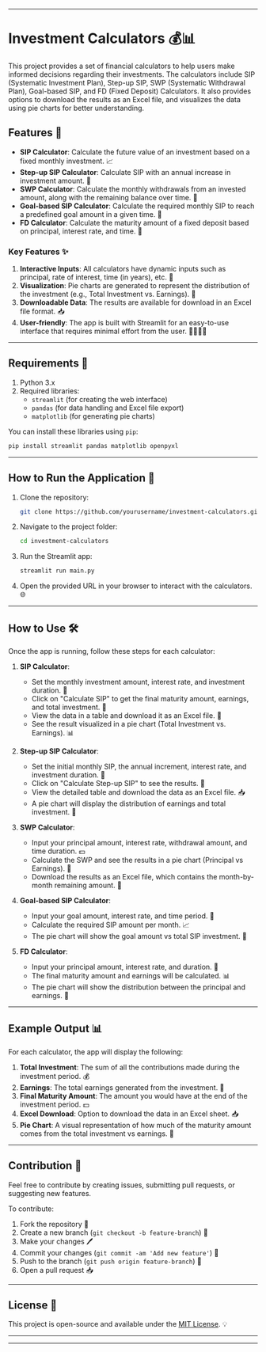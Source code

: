 
---

# Investment Calculators 💰📊

This project provides a set of financial calculators to help users make informed decisions regarding their investments. The calculators include SIP (Systematic Investment Plan), Step-up SIP, SWP (Systematic Withdrawal Plan), Goal-based SIP, and FD (Fixed Deposit) Calculators. It also provides options to download the results as an Excel file, and visualizes the data using pie charts for better understanding.

## Features 🌟

- **SIP Calculator**: Calculate the future value of an investment based on a fixed monthly investment. 📈
- **Step-up SIP Calculator**: Calculate SIP with an annual increase in investment amount. 🔼
- **SWP Calculator**: Calculate the monthly withdrawals from an invested amount, along with the remaining balance over time. 💸
- **Goal-based SIP Calculator**: Calculate the required monthly SIP to reach a predefined goal amount in a given time. 🎯
- **FD Calculator**: Calculate the maturity amount of a fixed deposit based on principal, interest rate, and time. 🏦

### Key Features ✨

1. **Interactive Inputs**: All calculators have dynamic inputs such as principal, rate of interest, time (in years), etc. 🔄
2. **Visualization**: Pie charts are generated to represent the distribution of the investment (e.g., Total Investment vs. Earnings). 🍰
3. **Downloadable Data**: The results are available for download in an Excel file format. 📥
4. **User-friendly**: The app is built with Streamlit for an easy-to-use interface that requires minimal effort from the user. 👩‍💻👨‍💻

---

## Requirements 🔧

1. Python 3.x
2. Required libraries:
   - `streamlit` (for creating the web interface)
   - `pandas` (for data handling and Excel file export)
   - `matplotlib` (for generating pie charts)

You can install these libraries using `pip`:
```bash
pip install streamlit pandas matplotlib openpyxl
```

---

## How to Run the Application 🚀

1. Clone the repository:
    ```bash
    git clone https://github.com/yourusername/investment-calculators.git
    ```

2. Navigate to the project folder:
    ```bash
    cd investment-calculators
    ```

3. Run the Streamlit app:
    ```bash
    streamlit run main.py
    ```

4. Open the provided URL in your browser to interact with the calculators. 🌐

---

## How to Use 🛠️

Once the app is running, follow these steps for each calculator:

1. **SIP Calculator**:  
   - Set the monthly investment amount, interest rate, and investment duration. 💸
   - Click on "Calculate SIP" to get the final maturity amount, earnings, and total investment. 🧮
   - View the data in a table and download it as an Excel file. 📑
   - See the result visualized in a pie chart (Total Investment vs. Earnings). 📊

2. **Step-up SIP Calculator**:  
   - Set the initial monthly SIP, the annual increment, interest rate, and investment duration. 🔼
   - Click on "Calculate Step-up SIP" to see the results. 🎯
   - View the detailed table and download the data as an Excel file. 📥
   - A pie chart will display the distribution of earnings and total investment. 🍰

3. **SWP Calculator**:  
   - Input your principal amount, interest rate, withdrawal amount, and time duration. 💵
   - Calculate the SWP and see the results in a pie chart (Principal vs Earnings). 🥧
   - Download the results as an Excel file, which contains the month-by-month remaining amount. 📑

4. **Goal-based SIP Calculator**:  
   - Input your goal amount, interest rate, and time period. 🎯
   - Calculate the required SIP amount per month. 📈
   - The pie chart will show the goal amount vs total SIP investment. 🍰

5. **FD Calculator**:  
   - Input your principal amount, interest rate, and duration. 🏦
   - The final maturity amount and earnings will be calculated. 📊
   - The pie chart will show the distribution between the principal and earnings. 🥧

---

## Example Output 📊

For each calculator, the app will display the following:

1. **Total Investment**: The sum of all the contributions made during the investment period. 💰
2. **Earnings**: The total earnings generated from the investment. 💸
3. **Final Maturity Amount**: The amount you would have at the end of the investment period. 💵
4. **Excel Download**: Option to download the data in an Excel sheet. 📥
5. **Pie Chart**: A visual representation of how much of the maturity amount comes from the total investment vs earnings. 🥧

---

## Contribution 🤝

Feel free to contribute by creating issues, submitting pull requests, or suggesting new features.

To contribute:
1. Fork the repository 🍴
2. Create a new branch (`git checkout -b feature-branch`) 🌱
3. Make your changes 🖊️
4. Commit your changes (`git commit -am 'Add new feature'`) 💬
5. Push to the branch (`git push origin feature-branch`) 🚀
6. Open a pull request 📥

---

## License 📝

This project is open-source and available under the [MIT License](LICENSE). 💡

---


---

